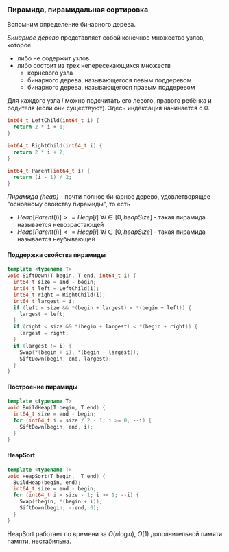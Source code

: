 ### Пирамида, пирамидальная сортировка

Вспомним определение бинарного дерева.

*Бинарное дерево* представляет собой конечное множество узлов, которое
- либо не содержит узлов
- либо состоит из трех непересекающихся множеств
    - корневого узла
    - бинарного дерева, называющегося левым поддеревом
    - бинарного дерева, называющегося правым поддеревом

Для каждого узла $i$ можно подсчитать его левого, правого ребёнка и родителя (если они существуют). Здесь индексация начинается с $0$.

```C++
int64_t LeftChild(int64_t i) {
  return 2 * i + 1;
}

int64_t RightChild(int64_t i) {
  return 2 * i + 2;
}

int64_t Parent(int64_t i) {
  return (i - 1) / 2;
}
```

*Пирамида (heap)* - почти полное бинарное дерево, удовлетворящее "основному свойству пирамиды", то есть
- $Heap[Parent(i)] >= Heap[i]\ \forall i \in [0, heapSize]$ - такая пирамида называется невозрастающей
- $Heap[Parent(i)] <= Heap[i]\ \forall i \in [0, heapSize]$ - такая пирамида называется неубывающей

#### Поддержка свойства пирамиды

```C++
template <typename T>
void SiftDown(T begin, T end, int64_t i) {
  int64_t size = end - begin;
  int64_t left = LeftChild(i);
  int64_t right = RightChild(i);
  int64_t largest = i;
  if (left < size && *(begin + largest) < *(begin + left)) {
    largest = left;
  }
  if (right < size && *(begin + largest) < *(begin + right)) {
    largest = right;
  }
  if (largest != i) {
    Swap(*(begin + i), *(begin + largest));
    SiftDown(begin, end, largest);
  }
}
```

#### Построение пирамиды
```C++
template <typename T>
void BuildHeap(T begin, T end) {
  int64_t size = end - begin;
  for (int64_t i = size / 2 - 1; i >= 0; --i) {
    SiftDown(begin, end, i);
  }
}
```
#### HeapSort

```C++
template <typename T>
void HeapSort(T begin,  T end) {
  BuildHeap(begin, end);
  int64_t size = end - begin;
  for (int64_t i = size - 1; i >= 1; --i) {
    Swap(*begin, *(begin + i));
    SiftDown(begin, --end, 0);
  }
}
```

HeapSort работает по времени за $O(n \log n)$, $O(1)$ дополнительной памяти памяти, нестабильна.

